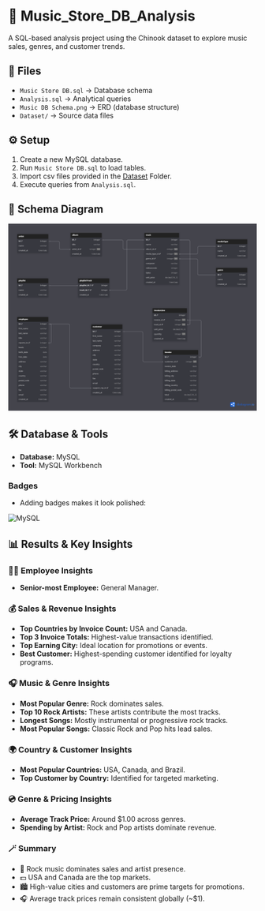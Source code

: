 # 🎵 Music_Store_DB_Analysis

A SQL-based analysis project using the Chinook dataset to explore music sales, genres, and customer trends.

## 📂 Files
- `Music Store DB.sql` → Database schema
- `Analysis.sql` → Analytical queries  
- `Music DB Schema.png` → ERD (database structure)  
- `Dataset/` → Source data files  

## ⚙️ Setup
1. Create a new MySQL database.
2. Run `Music Store DB.sql` to load tables.
3. Import csv files provided in the [Dataset](./Dataset/) Folder.
4. Execute queries from `Analysis.sql`.


## 🧱 Schema Diagram
![Schema Diagram](./music_db_schema.png)


## 🛠️ Database & Tools  
- **Database:** MySQL  
- **Tool:** MySQL Workbench


### Badges
- Adding badges makes it look polished:

![MySQL](https://img.shields.io/badge/MySQL-4479A1?logo=mysql&logoColor=white)  


## 📊 Results & Key Insights

### 🧑‍💼 Employee Insights
- **Senior-most Employee:** General Manager.

### 💰 Sales & Revenue Insights
- **Top Countries by Invoice Count:** USA and Canada.
- **Top 3 Invoice Totals:** Highest-value transactions identified.
- **Top Earning City:** Ideal location for promotions or events.
- **Best Customer:** Highest-spending customer identified for loyalty programs.

### 🎧 Music & Genre Insights
- **Most Popular Genre:** Rock dominates sales.
- **Top 10 Rock Artists:** These artists contribute the most tracks.
- **Longest Songs:** Mostly instrumental or progressive rock tracks.
- **Most Popular Songs:** Classic Rock and Pop hits lead sales.

### 🌍 Country & Customer Insights
- **Most Popular Countries:** USA, Canada, and Brazil.
- **Top Customer by Country:** Identified for targeted marketing.

### 💿 Genre & Pricing Insights
- **Average Track Price:** Around $1.00 across genres.
- **Spending by Artist:** Rock and Pop artists dominate revenue.

### 🪄 Summary
- 🎸 Rock music dominates sales and artist presence.  
- 💵 USA and Canada are the top markets.  
- 🏙️ High-value cities and customers are prime targets for promotions.  
- 🎧 Average track prices remain consistent globally (~$1).  
